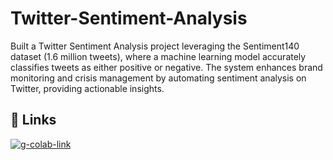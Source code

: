 # Twitter-Sentiment-Analysis
Built a Twitter Sentiment Analysis project leveraging the Sentiment140 dataset (1.6 million tweets), where a machine learning model accurately classifies tweets as either positive or negative. The system enhances brand monitoring and crisis management by automating sentiment analysis on Twitter, providing actionable insights.


## 🔗 Links
[![g-colab-link](https://colab.research.google.com/drive/1-KnV4cM_IcUiU6LsJcBoGykhSDZ_VfPQ?usp=sharing)](https://colab.research.google.com/)

